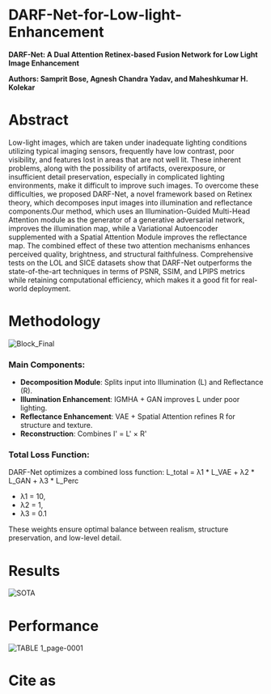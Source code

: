 # DARF-Net-for-Low-light-Enhancement
**DARF-Net: A Dual Attention Retinex-based Fusion Network for Low Light Image Enhancement**

**Authors: Samprit Bose, Agnesh Chandra Yadav, and Maheshkumar H. Kolekar**

# Abstract

<p>
Low-light images, which are taken under inadequate lighting conditions utilizing typical imaging sensors, frequently have low contrast, poor visibility, and features lost in areas that are not well lit. These inherent problems, along with the possibility of artifacts, overexposure, or insufficient detail preservation, especially in complicated lighting environments, make it difficult to improve such images. To overcome these difficulties, we proposed DARF-Net, a novel framework based on Retinex theory, which decomposes input images into illumination and reflectance components.Our method, which uses an Illumination-Guided Multi-Head Attention module as the generator of a generative adversarial network, improves the illumination map, while a Variational Autoencoder supplemented with a Spatial Attention Module improves the reflectance map. The combined effect of these two attention mechanisms enhances perceived quality, brightness, and structural faithfulness. Comprehensive tests on the LOL and SICE datasets show that DARF-Net outperforms the state-of-the-art techniques in terms of PSNR, SSIM, and LPIPS metrics while retaining computational efficiency, which makes it a good fit for real-world deployment.
</p>

# Methodology

![Block_Final](https://github.com/user-attachments/assets/18c19af7-9336-4dd9-b003-08c82e458c57)

### Main Components:
- **Decomposition Module**: Splits input into Illumination (L) and Reflectance (R).
- **Illumination Enhancement**: IGMHA + GAN improves L under poor lighting.
- **Reflectance Enhancement**: VAE + Spatial Attention refines R for structure and texture.
- **Reconstruction**: Combines I' = L' × R'

### Total Loss Function:
DARF-Net optimizes a combined loss function:
L_total = λ1 * L_VAE + λ2 * L_GAN + λ3 * L_Perc

- λ1 = 10, 
- λ2 = 1, 
- λ3 = 0.1
  
These weights ensure optimal balance between realism, structure preservation, and low-level detail.

# Results

![SOTA](https://github.com/user-attachments/assets/c848029e-5c8c-4aca-9857-91101e904f3f)


# Performance

![TABLE 1_page-0001](https://github.com/user-attachments/assets/50bd7f2c-0db4-44d9-bef2-d8b3a2285212)


# Cite as




